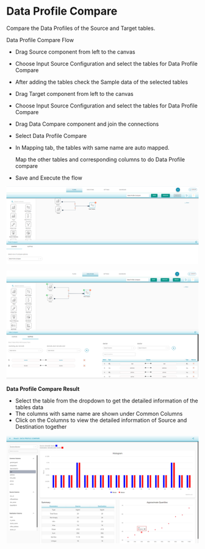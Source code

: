 # Data Profile Compare

Compare the Data Profiles of the Source and Target tables.

Data Profile Compare Flow

* Drag Source component from left to the canvas
* Choose Input Source Configuration and select the tables for Data Profile Compare
* After adding the tables check the Sample data of the selected tables 
* Drag Target component from left to the canvas
* Choose Input Source Configuration and select the tables for Data Profile Compare
* Drag Data Compare component and join the connections 
* Select Data Profile Compare 
* In Mapping tab, the tables with same name are auto mapped. 

  Map the other tables and corresponding columns to do Data Profile compare 

* Save and Execute the flow



![Data Profile Compare](../../../../.gitbook/assets/dpc%20%281%29.png)





![ Data Profile Compare Mapping](../../../../.gitbook/assets/dpc_mapping.png)



**Data Profile Compare Result**

* Select the table from the dropdown to get the detailed information of the tables data
* The columns with same name are shown under Common Columns
* Click on the Columns to view the detailed information of Source and Destination together

![Data Profile Compare Result](../../../../.gitbook/assets/image%20%2827%29.png)





